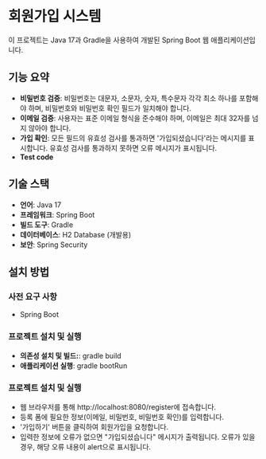 # 회원가입 시스템

이 프로젝트는 Java 17과 Gradle을 사용하여 개발된 Spring Boot 웹 애플리케이션입니다.

## 기능 요약

- **비밀번호 검증**: 비밀번호는 대문자, 소문자, 숫자, 특수문자 각각 최소 하나를 포함해야 하며, 비밀번호와 비밀번호 확인 필드가 일치해야 합니다.
- **이메일 검증**: 사용자는 표준 이메일 형식을 준수해야 하며, 이메일은 최대 32자를 넘지 않아야 합니다.
- **가입 확인**: 모든 필드의 유효성 검사를 통과하면 '가입되셨습니다'라는 메시지를 표시합니다. 유효성 검사를 통과하지 못하면 오류 메시지가 표시됩니다.
- **Test code**

## 기술 스택

- **언어**: Java 17
- **프레임워크**: Spring Boot
- **빌드 도구**: Gradle
- **데이터베이스**: H2 Database (개발용)
- **보안**: Spring Security

## 설치 방법

### 사전 요구 사항

- Spring Boot

### 프로젝트 설치 및 실행

- **의존성 설치 및 빌드:**: gradle build
- **애플리케이션 실행**: gradle bootRun
### 프로젝트 설치 및 실행

- 웹 브라우저를 통해 http://localhost:8080/register에 접속합니다.
- 등록 폼에 필요한 정보(이메일, 비밀번호, 비밀번호 확인)를 입력합니다.
- '가입하기' 버튼을 클릭하여 회원가입을 요청합니다.
- 입력한 정보에 오류가 없으면 "가입되셨습니다" 메시지가 출력됩니다. 오류가 있을 경우, 해당 오류 내용이 alert으로 표시됩니다.
